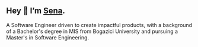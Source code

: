 ## Hey 👋 I’m [Sena](https://senaoz.vercel.app).

A Software Engineer driven to create impactful products, with a background of a Bachelor's degree in MIS from Bogazici University and pursuing a Master's in Software Engineering.
